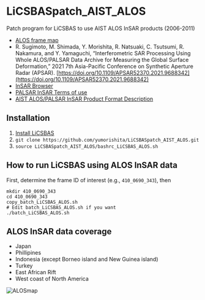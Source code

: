 # LiCSBASpatch_AIST_ALOS
Patch program for LiCSBAS to use AIST ALOS InSAR products (2006-2011)

- [ALOS frame map](https://yumorishita.github.io/gsimaps/#6/36.670180/139.284668/&base=blank&ls=blank%7Copenstreetmap%7Cgeojson_ALOSframeA343_group%7Cgeojson_ALOSframeAothers_group%7Cgeojson_ALOSframeD343_group%7Cgeojson_ALOSframeDothers_group&blend=0&disp=111000&lcd=openstreetmap&vs=c1g1j0h0k0l0u0t0z0r0s0m0f1&d=m)
- R. Sugimoto, M. Shimada, Y. Morishita, R. Natsuaki, C. Tsutsumi, R. Nakamura, and Y. Yamaguchi, “Interferometric SAR Processing Using Whole ALOS/PALSAR Data Archive for Measuring the Global Surface Deformation,” 2021 7th Asia-Pacific Conference on Synthetic Aperture Radar (APSAR). [https://doi.org/10.1109/APSAR52370.2021.9688342](https://doi.org/10.1109/APSAR52370.2021.9688342)
- [InSAR Browser](https://gsrt.digiarc.aist.go.jp/insarbrowser/index.html)
- [PALSAR InSAR Terms of use](https://gsrt.digiarc.aist.go.jp/insarbrowser/doc/terms_of_use_insar_EN.html)
- [AIST ALOS/PALSAR InSAR Product Format Description](https://gsrt.digiarc.aist.go.jp/insarbrowser/doc/AIST_PALSAR_INSAR_PFFD_EN.pdf)

## Installation

1. [Install LiCSBAS](https://github.com/yumorishita/LiCSBAS/wiki/1_Installation)
2. `git clone https://github.com/yumorishita/LiCSBASpatch_AIST_ALOS.git`
3. `source LiCSBASpatch_AIST_ALOS/bashrc_LiCSBAS_ALOS.sh`

## How to run LiCSBAS using ALOS InSAR data

First, determine the frame ID of interest (e.g., `410_0690_343`), then
```
mkdir 410_0690_343
cd 410_0690_343
copy_batch_LiCSBAS_ALOS.sh
# Edit batch_LiCSBAS_ALOS.sh if you want
./batch_LiCSBAS_ALOS.sh
```

## ALOS InSAR data coverage

- Japan
- Phillipines
- Indonesia (except Borneo island and New Guinea island)
- Turkey
- East African Rift
- West coast of North America

![ALOSmap](https://user-images.githubusercontent.com/37470321/182858953-6190cb41-e5d6-4cf5-ba27-ea46125fa8ae.png)
